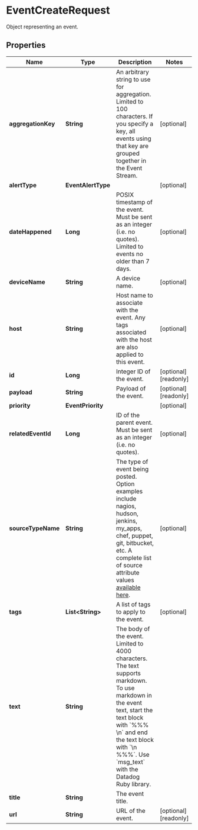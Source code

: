 # EventCreateRequest

Object representing an event.

## Properties

| Name               | Type                   | Description                                                                                                                                                                                                                                                               | Notes                 |
| ------------------ | ---------------------- | ------------------------------------------------------------------------------------------------------------------------------------------------------------------------------------------------------------------------------------------------------------------------- | --------------------- |
| **aggregationKey** | **String**             | An arbitrary string to use for aggregation. Limited to 100 characters. If you specify a key, all events using that key are grouped together in the Event Stream.                                                                                                          | [optional]            |
| **alertType**      | **EventAlertType**     |                                                                                                                                                                                                                                                                           | [optional]            |
| **dateHappened**   | **Long**               | POSIX timestamp of the event. Must be sent as an integer (i.e. no quotes). Limited to events no older than 7 days.                                                                                                                                                        | [optional]            |
| **deviceName**     | **String**             | A device name.                                                                                                                                                                                                                                                            | [optional]            |
| **host**           | **String**             | Host name to associate with the event. Any tags associated with the host are also applied to this event.                                                                                                                                                                  | [optional]            |
| **id**             | **Long**               | Integer ID of the event.                                                                                                                                                                                                                                                  | [optional] [readonly] |
| **payload**        | **String**             | Payload of the event.                                                                                                                                                                                                                                                     | [optional] [readonly] |
| **priority**       | **EventPriority**      |                                                                                                                                                                                                                                                                           | [optional]            |
| **relatedEventId** | **Long**               | ID of the parent event. Must be sent as an integer (i.e. no quotes).                                                                                                                                                                                                      | [optional]            |
| **sourceTypeName** | **String**             | The type of event being posted. Option examples include nagios, hudson, jenkins, my_apps, chef, puppet, git, bitbucket, etc. A complete list of source attribute values [available here](https://docs.datadoghq.com/integrations/faq/list-of-api-source-attribute-value). | [optional]            |
| **tags**           | **List&lt;String&gt;** | A list of tags to apply to the event.                                                                                                                                                                                                                                     | [optional]            |
| **text**           | **String**             | The body of the event. Limited to 4000 characters. The text supports markdown. To use markdown in the event text, start the text block with &#x60;%%% \\n&#x60; and end the text block with &#x60;\\n %%%&#x60;. Use &#x60;msg_text&#x60; with the Datadog Ruby library.  |
| **title**          | **String**             | The event title.                                                                                                                                                                                                                                                          |
| **url**            | **String**             | URL of the event.                                                                                                                                                                                                                                                         | [optional] [readonly] |
